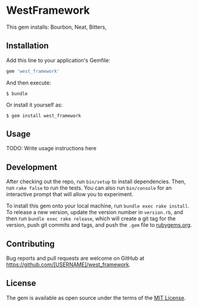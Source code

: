 # WestFramework

This gem installs:
Bourbon, Neat, Bitters,

## Installation

Add this line to your application's Gemfile:

```ruby
gem 'west_framework'
```

And then execute:

    $ bundle

Or install it yourself as:

    $ gem install west_framework

## Usage

TODO: Write usage instructions here

## Development

After checking out the repo, run `bin/setup` to install dependencies. Then, run `rake false` to run the tests. You can also run `bin/console` for an interactive prompt that will allow you to experiment.

To install this gem onto your local machine, run `bundle exec rake install`. To release a new version, update the version number in `version.rb`, and then run `bundle exec rake release`, which will create a git tag for the version, push git commits and tags, and push the `.gem` file to [rubygems.org](https://rubygems.org).

## Contributing

Bug reports and pull requests are welcome on GitHub at https://github.com/[USERNAME]/west_framework.


## License

The gem is available as open source under the terms of the [MIT License](http://opensource.org/licenses/MIT).

